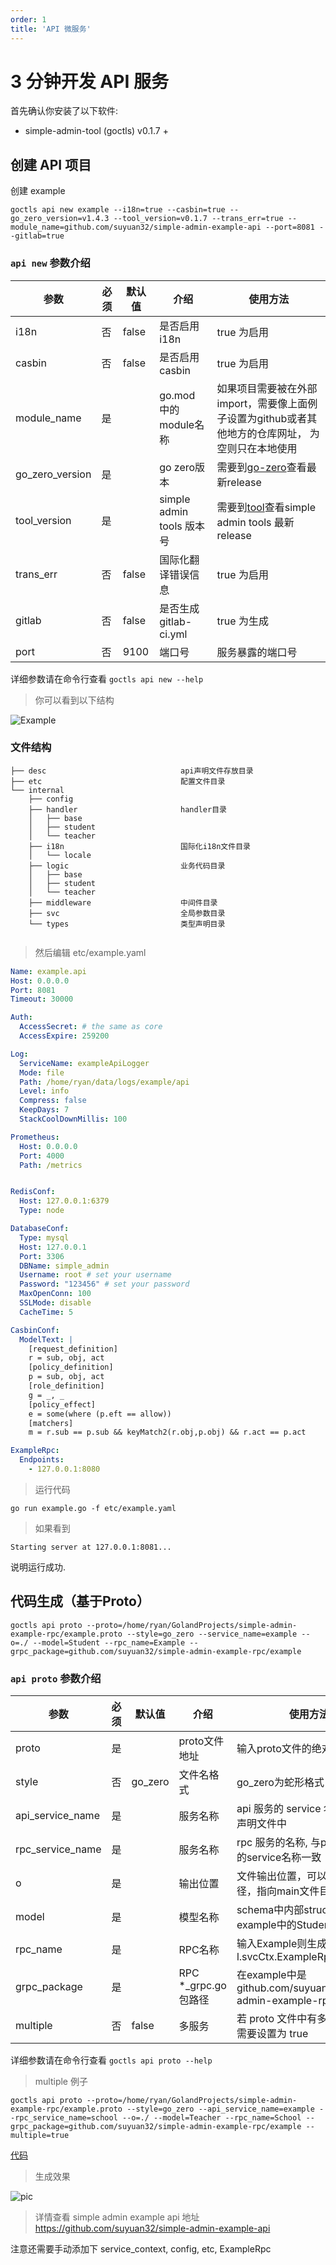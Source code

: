 ```yaml
---
order: 1
title: 'API 微服务'
---
```



# 3 分钟开发 API 服务

首先确认你安装了以下软件:

- simple-admin-tool (goctls) v0.1.7 +

## 创建 API 项目

创建 example

```shell
goctls api new example --i18n=true --casbin=true --go_zero_version=v1.4.3 --tool_version=v0.1.7 --trans_err=true --module_name=github.com/suyuan32/simple-admin-example-api --port=8081 --gitlab=true
```

### `api new` 参数介绍

| 参数              | 必须  | 默认值   | 介绍                     | 使用方法                                                                                               |
|-----------------|-----|-------|------------------------|----------------------------------------------------------------------------------------------------|
| i18n            | 否   | false | 是否启用 i18n              | true 为启用                                                                                           |
| casbin          | 否   | false | 是否启用 casbin            | true 为启用                                                                                           |
| module_name     | 是   |       | go.mod 中的module名称      | 如果项目需要被在外部import，需要像上面例子设置为github或者其他地方的仓库网址， 为空则只在本地使用                                            |
| go_zero_version | 是   |       | go zero版本              | 需要到[go-zero](https://github.com/zeromicro/go-zero/releases)查看最新release                             |
| tool_version    | 是   |       | simple admin tools 版本号 | 需要到[tool](https://github.com/suyuan32/simple-admin-tools/releases)查看simple admin  tools 最新 release |
| trans_err       | 否   | false | 国际化翻译错误信息              | true 为启用                                                                                           |
| gitlab          | 否   | false | 是否生成 gitlab-ci.yml     | true 为生成                                                                                           |
| port            | 否   | 9100  | 端口号                    | 服务暴露的端口号                                                                                           |

详细参数请在命令行查看 `goctls api new --help`

> 你可以看到以下结构

![Example](/assets/example-struct.png)


### 文件结构

```text
├── desc                              api声明文件存放目录
├── etc                               配置文件目录
└── internal
    ├── config
    ├── handler                       handler目录
    │   ├── base
    │   ├── student
    │   └── teacher
    ├── i18n                          国际化i18n文件目录
    │   └── locale
    ├── logic                         业务代码目录
    │   ├── base
    │   ├── student
    │   └── teacher
    ├── middleware                    中间件目录
    ├── svc                           全局参数目录
    └── types                         类型声明目录


```

> 然后编辑 etc/example.yaml

```yaml
Name: example.api
Host: 0.0.0.0
Port: 8081
Timeout: 30000

Auth:
  AccessSecret: # the same as core
  AccessExpire: 259200

Log:
  ServiceName: exampleApiLogger
  Mode: file
  Path: /home/ryan/data/logs/example/api
  Level: info
  Compress: false
  KeepDays: 7
  StackCoolDownMillis: 100

Prometheus:
  Host: 0.0.0.0
  Port: 4000
  Path: /metrics


RedisConf:
  Host: 127.0.0.1:6379
  Type: node

DatabaseConf:
  Type: mysql
  Host: 127.0.0.1
  Port: 3306
  DBName: simple_admin
  Username: root # set your username
  Password: "123456" # set your password
  MaxOpenConn: 100
  SSLMode: disable
  CacheTime: 5

CasbinConf:
  ModelText: |
    [request_definition]
    r = sub, obj, act
    [policy_definition]
    p = sub, obj, act
    [role_definition]
    g = _, _
    [policy_effect]
    e = some(where (p.eft == allow))
    [matchers]
    m = r.sub == p.sub && keyMatch2(r.obj,p.obj) && r.act == p.act

ExampleRpc:
  Endpoints:
    - 127.0.0.1:8080
```

> 运行代码

```shell
go run example.go -f etc/example.yaml
```

> 如果看到

```shell
Starting server at 127.0.0.1:8081...
```

说明运行成功.

## 代码生成（基于Proto）

```shell
goctls api proto --proto=/home/ryan/GolandProjects/simple-admin-example-rpc/example.proto --style=go_zero --service_name=example --o=./ --model=Student --rpc_name=Example --grpc_package=github.com/suyuan32/simple-admin-example-rpc/example
```

### `api proto` 参数介绍

| 参数               | 必须  | 默认值     | 介绍                | 使用方法                                                            |
|------------------|-----|---------|-------------------|-----------------------------------------------------------------|
| proto            | 是   |         | proto文件地址         | 输入proto文件的绝对路径                                                  |
| style            | 否   | go_zero | 文件名格式             | go_zero为蛇形格式                                                    |
| api_service_name | 是   |         | 服务名称              | api 服务的 service 名称, 在api声明文件中                                   |
| rpc_service_name | 是   |         | 服务名称              | rpc 服务的名称, 与proto文件中的service名称一致                                |
| o                | 是   |         | 输出位置              | 文件输出位置，可以为相对路径，指向main文件目录                                       |
| model            | 是   |         | 模型名称              | schema中内部struct名称，如example中的Student                             |
| rpc_name         | 是   |         | RPC名称             | 输入Example则生成文件会生成l.svcCtx.ExampleRpc                            |
| grpc_package     | 是   |         | RPC *_grpc.go 包路径 | 在example中是 github.com/suyuan32/simple-admin-example-rpc/example |
| multiple         | 否   | false   | 多服务               | 若 proto 文件中有多个service, 需要设置为 true                               |

详细参数请在命令行查看 `goctls api proto --help`

> multiple 例子

```shell
goctls api proto --proto=/home/ryan/GolandProjects/simple-admin-example-rpc/example.proto --style=go_zero --api_service_name=example --rpc_service_name=school --o=./ --model=Teacher --rpc_name=School --grpc_package=github.com/suyuan32/simple-admin-example-rpc/example --multiple=true
```

[代码](https://github.com/suyuan32/simple-admin-example-api/tree/multiple)

> 生成效果

![pic](/assets/api_gen_struct.png)

> 详情查看 simple admin example api 地址 <https://github.com/suyuan32/simple-admin-example-api>

注意还需要手动添加下 service_context, config, etc, ExampleRpc
